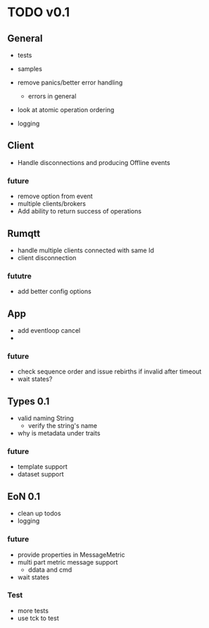 # TODO v0.1

## General

- tests
- samples
- remove panics/better error handling
  - errors in general

- look at atomic operation ordering
- logging

## Client

- Handle disconnections and producing Offline events

### future 
- remove option from event
- multiple clients/brokers
- Add ability to return success of operations

## Rumqtt
  - handle multiple clients connected with same Id
  - client disconnection

### fututre
  - add better config options

## App


- add eventloop cancel
- 

### future 
 - check sequence order and issue rebirths if invalid after timeout 
 - wait states?

## Types 0.1
- valid naming String
  - verify the string's name
- why is metadata under traits

### future 
  - template support
  - dataset support

## EoN 0.1

- clean up todos
- logging

### future

- provide properties in MessageMetric
- multi part metric message support
  - ddata and cmd
- wait states


### Test
- more tests 
- use tck to test
